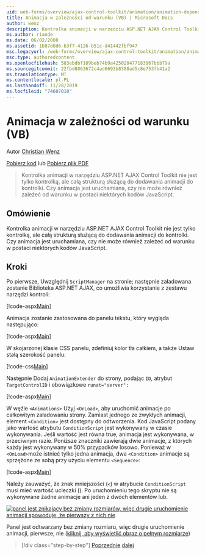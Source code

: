 ```yaml
---
uid: web-forms/overview/ajax-control-toolkit/animation/animation-depending-on-a-condition-vb
title: Animacja w zależności od warunku (VB) | Microsoft Docs
author: wenz
description: Kontrolka animacji w narzędziu ASP.NET AJAX Control Toolkit nie jest tylko kontrolką, ale całą strukturą służącą do dodawania animacji do kontrolki. Czy animacja jest...
ms.author: riande
ms.date: 06/02/2008
ms.assetid: 1b87d8d6-b3f7-4126-b51c-d41442fbf947
msc.legacyurl: /web-forms/overview/ajax-control-toolkit/animation/animation-depending-on-a-condition-vb
msc.type: authoredcontent
ms.openlocfilehash: 583ebdbf109beb74b9a425020477183067bbb79a
ms.sourcegitcommit: 22fbd8863672c4ad6693b8388ad5c8e753fb41a2
ms.translationtype: MT
ms.contentlocale: pl-PL
ms.lasthandoff: 11/28/2019
ms.locfileid: "74607010"
---
```

# <a name="animation-depending-on-a-condition-vb"></a>Animacja w zależności od warunku (VB)

Autor [Christian Wenz](https://github.com/wenz)

[Pobierz kod](https://download.microsoft.com/download/f/9/a/f9a26acd-8df4-4484-8a18-199e4598f411/Animation4.vb.zip) lub [Pobierz plik PDF](https://download.microsoft.com/download/6/7/1/6718d452-ff89-4d3f-a90e-c74ec2d636a3/animation4VB.pdf)

> Kontrolka animacji w narzędziu ASP.NET AJAX Control Toolkit nie jest tylko kontrolką, ale całą strukturą służącą do dodawania animacji do kontrolki. Czy animacja jest uruchamiana, czy nie może również zależeć od warunku w postaci niektórych kodów JavaScript.

## <a name="overview"></a>Omówienie

Kontrolka animacji w narzędziu ASP.NET AJAX Control Toolkit nie jest tylko kontrolką, ale całą strukturą służącą do dodawania animacji do kontrolki. Czy animacja jest uruchamiana, czy nie może również zależeć od warunku w postaci niektórych kodów JavaScript.

## <a name="steps"></a>Kroki

Po pierwsze, Uwzględnij `ScriptManager` na stronie; następnie załadowana zostanie Biblioteka ASP.NET AJAX, co umożliwia korzystanie z zestawu narzędzi kontroli:

[!code-aspx[Main](animation-depending-on-a-condition-vb/samples/sample1.aspx)]

Animacja zostanie zastosowana do panelu tekstu, który wygląda następująco:

[!code-aspx[Main](animation-depending-on-a-condition-vb/samples/sample2.aspx)]

W skojarzonej klasie CSS panelu, zdefiniuj kolor tła całkiem, a także Ustaw stałą szerokość panelu:

[!code-css[Main](animation-depending-on-a-condition-vb/samples/sample3.css)]

Następnie Dodaj `AnimationExtender` do strony, podając `ID`, atrybut `TargetControlID` i obowiązkowe `runat="server":`

[!code-aspx[Main](animation-depending-on-a-condition-vb/samples/sample4.aspx)]

W węźle `<Animations>` Użyj `<OnLoad>`, aby uruchomić animacje po całkowitym załadowaniu strony. Zamiast jednego ze zwykłych animacji, element `<Condition>` jest dostępny do odtworzenia. Kod JavaScript podany jako wartość atrybutu `ConditionScript` jest wykonywany w czasie wykonywania. Jeśli wartość jest równa true, animacja jest wykonywana, w przeciwnym razie. Poniższe znaczniki zawierają dwie animacje, z których każdy jest wykonywany w 50% przypadków losowo. Ponieważ w `<OnLoad>`może istnieć tylko jedna animacja, dwa `<Condition>` animacje są sprzężone ze sobą przy użyciu elementu `<Sequence>`:

[!code-aspx[Main](animation-depending-on-a-condition-vb/samples/sample5.aspx)]

Należy zauważyć, że znak mniejszości (`<`) w atrybucie `ConditionScript` musi mieć wartość ucieczki (). Po uruchomieniu tego skryptu nie są wykonywane żadne animacje ani jeden z dwóch elementów lub.

[![panel jest znikający bez zmiany rozmiarów, więc drugie uruchomienie animacji spowoduje, że pierwszy z nich nie](animation-depending-on-a-condition-vb/_static/image2.png)](animation-depending-on-a-condition-vb/_static/image1.png)

Panel jest odtwarzany bez zmiany rozmiaru, więc drugie uruchomienie animacji, pierwsze, nie ([kliknij, aby wyświetlić obraz o pełnym rozmiarze](animation-depending-on-a-condition-vb/_static/image3.png))

> [!div class="step-by-step"]
> [Poprzednie](executing-several-animations-after-each-other-vb.md)
> [dalej](picking-one-animation-out-of-a-list-vb.md)
